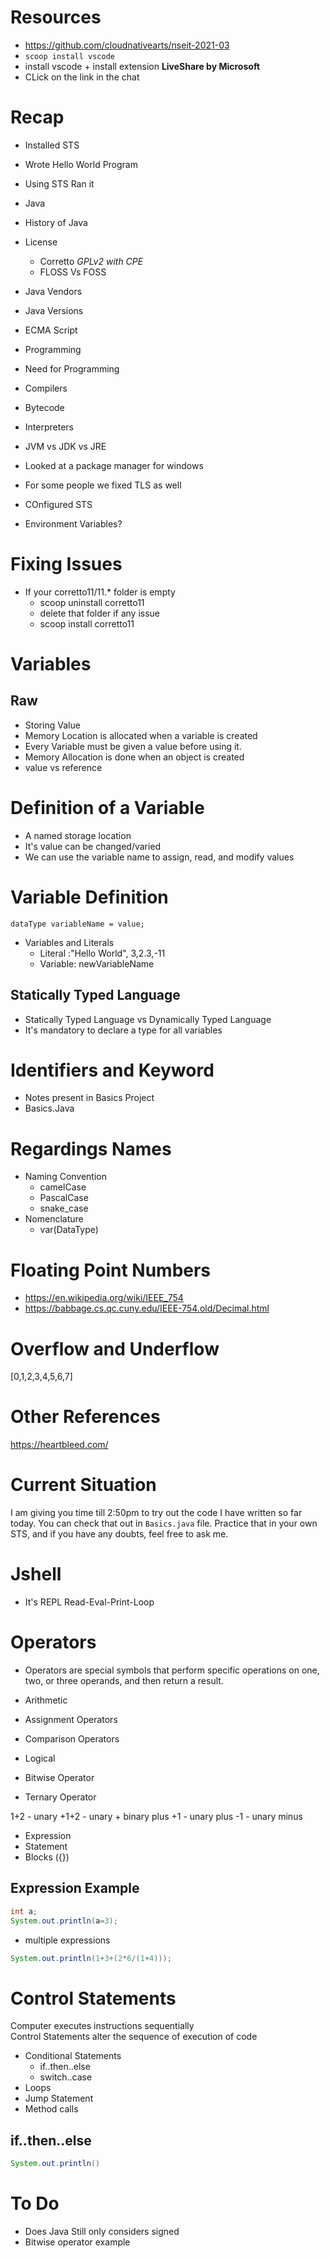 # Resources

- https://github.com/cloudnativearts/nseit-2021-03
- `scoop install vscode`
- install vscode + install extension **LiveShare by Microsoft**
- CLick on the link in the chat

# Recap

- Installed STS
- Wrote Hello World Program
- Using STS Ran it
- Java
- History of Java
- License
    - Corretto *GPLv2 with CPE*
    - FLOSS Vs FOSS
- Java Vendors
- Java Versions
- ECMA Script
- Programming
- Need for Programming
- Compilers
- Bytecode
- Interpreters
- JVM vs JDK vs JRE
- Looked at a package manager for windows
- For some people we fixed TLS as well
- COnfigured STS

- Environment Variables?

# Fixing Issues

- If your corretto11/11.* folder is empty
    - scoop uninstall corretto11
    - delete that folder if any issue
    - scoop install corretto11

# Variables

## Raw

- Storing Value
- Memory Location is allocated when a variable is created
- Every Variable must be given a value before using it.
- Memory Allocation is done when an object is created
- value vs reference

# Definition of a Variable

- A named storage location
- It's value can be changed/varied
- We can use the variable name to assign, read, and modify values

# Variable Definition

```
dataType variableName = value;
```

- Variables and Literals
    - Literal :"Hello World", 3,2.3,-11
    - Variable: newVariableName

## Statically Typed Language

- Statically Typed Language vs Dynamically Typed Language
- It's mandatory to declare a type for all variables

# Identifiers and Keyword

- Notes present in Basics Project
- Basics.Java

# Regardings Names

- Naming Convention
    - camelCase
    - PascalCase
    - snake_case
- Nomenclature
    - var(DataType)

# Floating Point Numbers

- https://en.wikipedia.org/wiki/IEEE_754
- https://babbage.cs.qc.cuny.edu/IEEE-754.old/Decimal.html

# Overflow and Underflow

[0,1,2,3,4,5,6,7]

# Other References

https://heartbleed.com/


# Current Situation

I am giving you time till 2:50pm to try out the code I have written so far today. You can check that out in `Basics.java` file. Practice that in your own STS, and if you have any doubts, feel free to ask me.

# Jshell

- It's REPL Read-Eval-Print-Loop


# Operators

- Operators are special symbols that perform specific operations on one, two, or three operands, and then return a result.


- Arithmetic
- Assignment Operators
- Comparison Operators
- Logical
- Bitwise Operator
- Ternary Operator

1+2    - unary 
+1+2    - unary + binary plus
+1      - unary plus
-1      - unary minus

- Expression
- Statement
- Blocks ({})

## Expression Example
```java
int a;
System.out.println(a=3);
```

- multiple expressions

```java
System.out.println(1+3+(2*6/(1+4)));
```


# Control Statements

Computer executes instructions sequentially   
Control Statements alter the sequence of execution of code

- Conditional Statements
    - if..then..else
    - switch..case
- Loops
- Jump Statement
- Method calls

## if..then..else

```java
System.out.println()
```

# To Do
- Does Java Still only considers signed 
- Bitwise operator example